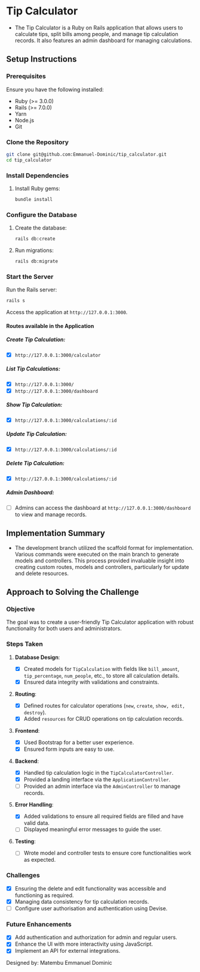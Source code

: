 
# Tip Calculator

- The Tip Calculator is a Ruby on Rails application that allows users to calculate tips, split bills among people, and manage tip calculation records. It also features an admin dashboard for managing calculations.

## Setup Instructions

### Prerequisites

Ensure you have the following installed:

- Ruby (>= 3.0.0)
- Rails (>= 7.0.0)
- Yarn
- Node.js
- Git

### Clone the Repository

```bash
git clone git@github.com:Emmanuel-Dominic/tip_calculator.git
cd tip_calculator
```

### Install Dependencies

1. Install Ruby gems:

   ```bash
   bundle install
   ```

### Configure the Database

1. Create the database:

   ```bash
   rails db:create
   ```
2. Run migrations:

   ```bash
   rails db:migrate
   ```

### Start the Server

Run the Rails server:

```bash
rails s
```

Access the application at `http://127.0.0.1:3000`.

#### Routes available in the Application

##### Create Tip Calculation:

* [X] ``http://127.0.0.1:3000/calculator``

##### List Tip Calculations:

* [X] ``http://127.0.0.1:3000/``
* [X] ``http://127.0.0.1:3000/dashboard``

##### Show Tip Calculation:

* [X] ``http://127.0.0.1:3000/calculations/:id``

##### Update Tip Calculation:

* [X] ``http://127.0.0.1:3000/calculations/:id``

##### Delete Tip Calculation:

* [X] ``http://127.0.0.1:3000/calculations/:id``

##### Admin Dashboard:

- [ ] Admins can access the dashboard at `http://127.0.0.1:3000/dashboard` to view and manage records.

## Implementation Summary

* The development branch utilized the scaffold format for implementation. Various commands were executed on the main branch to generate models and controllers. This process provided invaluable insight into creating custom routes, models and controllers, particularly for update and delete resources.

## Approach to Solving the Challenge

### Objective

The goal was to create a user-friendly Tip Calculator application with robust functionality for both users and administrators.

### Steps Taken

1. **Database Design**:

   - [X] Created models for `TipCalculation` with fields like `bill_amount`, `tip_percentage`, `num_people`, etc., to store all calculation details.
   - [X] Ensured data integrity with validations and constraints.
2. **Routing**:

   - [X] Defined routes for calculator operations (`new`, `create`, `show, edit, destroy`).
   - [X] Added `resources` for CRUD operations on tip calculation records.
3. **Frontend**:

   - [X] Used Bootstrap for a better user experience.
   - [X] Ensured form inputs are easy to use.
4. **Backend**:

   - [X] Handled tip calculation logic in the `TipCalculatorController`.
   - [X] Provided a landing interface via the `ApplicationController`.
   - [ ] Provided an admin interface via the `AdminController` to manage records.
5. **Error Handling**:

   - [X] Added validations to ensure all required fields are filled and have valid data.
   - [ ] Displayed meaningful error messages to guide the user.
6. **Testing**:

   - [ ] Wrote model and controller tests to ensure core functionalities work as expected.

### Challenges

- [X] Ensuring the delete and edit functionality was accessible and functioning as required.
- [X] Managing data consistency for tip calculation records.
- [ ] Configure user authorisation and authentication using Devise.

### Future Enhancements

- [X] Add authentication and authorization for admin and regular users.
- [X] Enhance the UI with more interactivity using JavaScript.
- [X] Implement an API for external integrations.

Designed by: Matembu Emmanuel Dominic
